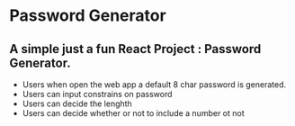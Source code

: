 # Password Generator

## A simple just a fun React Project : Password Generator.

- Users when open the web app a default 8 char password is generated.
- Users can input constrains on password
- Users can decide the lenghth
- Users can decide whether or not to include a number ot not
